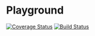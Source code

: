 # Playground

[![Coverage Status](https://coveralls.io/repos/github/emrexps/playground/badge.svg?branch=master)](https://coveralls.io/github/emrexps/playground?branch=master)
[![Build Status](https://travis-ci.com/emrexps/playground.svg?branch=master)](https://travis-ci.com/emrexps/playground)
